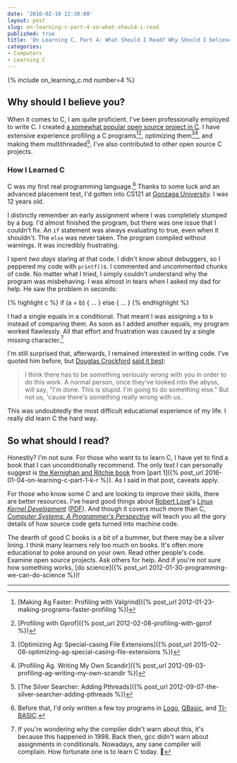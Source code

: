 ```yaml
---
date: '2016-02-10 22:30:00'
layout: post
slug: on-learning-c-part-4-so-what-should-i-read
published: true
title: 'On Learning C, Part 4: What Should I Read? Why Should I believe you?'
categories:
- Computers
- Learning C
---
```


{% include on_learning_c.md number=4 %}

## Why should I believe you?

When it comes to C, I am quite proficient. I've been professionally employed to write C. I created [a somewhat popular open source project in C](/ag/). I have extensive experience profiling a C programs[^1][^2], optimizing them[^3][^4], and making them multithreaded[^5]. I've also contributed to other open source C projects.


### How I Learned C

C was my first real programming language.[^6] Thanks to some luck and an advanced placement test, I'd gotten into CS121 at [Gonzaga University](https://en.wikipedia.org/wiki/Gonzaga_University). I was 12 years old.

I distinctly remember an early assignment where I was completely stumped by a bug. I'd almost finished the program, but there was one issue that I couldn't fix. An `if` statement was always evaluating to true, even when it shouldn't. The `else` was never taken. The program compiled without warnings. It was incredibly frustrating.

I spent *two days* staring at that code. I didn't know about debuggers, so I peppered my code with `printf()`s. I commented and uncommented chunks of code. No matter what I tried, I simply couldn't understand why the program was misbehaving. I was almost in tears when I asked my dad for help. He saw the problem in seconds:

{% highlight c %}
if (a = b) {
  ...
} else {
  ...
}
{% endhighlight %}

I had a single equals in a conditional. That meant I was assigning `a` to `b` instead of comparing them. As soon as I added another equals, my program worked flawlessly. All that effort and frustration was caused by a single missing character.[^7]

I'm still surprised that, afterwards, I remained interested in writing code. I've quoted him before, but [Douglas Crockford](http://www.crockford.com/) [said it best](http://www.youtube.com/watch?v=taaEzHI9xyY#t=26m50s):

>I think there has to be something seriously wrong with you in order to do this work. A normal person, once they've looked into the abyss, will say, "I'm done. This is stupid. I'm going to do something else." But not us, 'cause there's something really wrong with us.

This was undoubtedly the most difficult educational experience of my life. I really did learn C the hard way.


## So what should I read?

Honestly? I'm not sure. For those who want to to learn C, I have yet to find a book that I can unconditionally recommend. The only text I can personally suggest is [the Kernighan and Ritchie book](https://en.wikipedia.org/wiki/The_C_Programming_Language) from [part 1]({% post_url 2016-01-04-on-learning-c-part-1-k-r %}). As I said in that post, caveats apply.

For those who know some C and are looking to improve their skills, there are better resources. I've heard good things about [Robert Love](https://www.rlove.org/)'s [*Linux Kernel Development*](http://www.amazon.com/Linux-Kernel-Development-3rd-Edition/dp/0672329468) ([PDF](http://moodle2.insa-lyon.fr/pluginfile.php/16715/course/section/4469/Linux%20Kernel%20Development%203rd%20Edition%20-%20Love%20-%202010.pdf)). And though it covers *much* more than C, [*Computer Systems: A Programmer's Perspective*](http://www.amazon.com/Computer-Systems-Programmers-Perspective-Edition/dp/0136108040) will teach you all the gory details of how source code gets turned into machine code.

<!-- There are also a few resources I haven't reviewed, bu
[Modern C](http://icube-icps.unistra.fr/index.php/File:ModernC.pdf) by [Jens Gustedt](http://icube-icps.unistra.fr/index.php/Jens_Gustedt)

C Programming: A Modern Approach

http://www.amazon.com/Programming-Modern-Approach-2nd-Edition/dp/0393979504/
 -->

The dearth of good C books is a bit of a bummer, but there may be a silver lining. I think many learners rely too much on books. It's often more educational to poke around on your own. Read other people's code. Examine open source projects. Ask others for help. And if you're not sure how something works, [do science]({% post_url 2012-01-30-programming-we-can-do-science %})!

---

[^1]: [Making Ag Faster: Profiling with Valgrind]({% post_url 2012-01-23-making-programs-faster-profiling %})

[^2]: [Profiling with Gprof]({% post_url 2012-02-08-profiling-with-gprof %})

[^3]: [Optimizing Ag: Special-casing File Extensions]({% post_url 2015-02-08-optimizing-ag-special-casing-file-extensions %})

[^4]: [Profiling Ag. Writing My Own Scandir]({% post_url 2012-09-03-profiling-ag-writing-my-own-scandir %})

[^5]: [The Silver Searcher: Adding Pthreads]({% post_url 2012-09-07-the-silver-searcher-adding-pthreads %})

[^6]: Before that, I'd only written a few toy programs in [Logo](https://en.wikipedia.org/wiki/Logo_%28programming_language%29), [QBasic](https://en.wikipedia.org/wiki/QBasic), and [TI-BASIC](https://en.wikipedia.org/wiki/TI-BASIC).

[^7]: If you're wondering why the compiler didn't warn about this, it's because this happened in 1998. Back then, gcc didn't warn about assignments in conditionals. Nowadays, any sane compiler will complain. How fortunate one is to learn C today. 🙂
